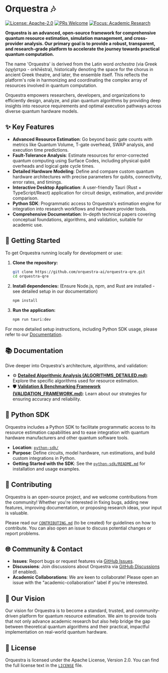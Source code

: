 # Orquestra 🎶

[![License: Apache-2.0](https://img.shields.io/badge/License-Apache%202.0-blue.svg)](https://opensource.org/licenses/Apache-2.0)
[![PRs Welcome](https://img.shields.io/badge/PRs-welcome-brightgreen.svg?style=flat-square)](http://makeapullrequest.com)
[![Focus: Academic Research](https://img.shields.io/badge/Focus-Academic%20Research-9cf)](./TECHNICAL_PAPER.md)
<!-- Placeholder for Build Status -->
<!-- [![Build Status](https://github.com/orquestra-ai/orquestra-qre/actions/workflows/ci.yml/badge.svg)](https://github.com/orquestra-ai/orquestra-qre/actions/workflows/ci.yml) -->
<!-- Placeholder for PyPI Version -->
<!-- [![PyPI version](https://badge.fury.io/py/orquestra-sdk.svg)](https://badge.fury.io/py/orquestra-sdk) -->

**Orquestra is an advanced, open-source framework for comprehensive quantum resource estimation, simulation management, and cross-provider analysis. Our primary goal is to provide a robust, transparent, and research-grade platform to accelerate the journey towards practical quantum computation.**

The name 'Orquestra' is derived from the Latin word *orchestra* (via Greek ὀρχήστρα - orkhēstra), historically denoting the space for the chorus in ancient Greek theatre, and later, the ensemble itself. This reflects the platform's role in harmonizing and coordinating the complex array of resources involved in quantum computation.

Orquestra empowers researchers, developers, and organizations to efficiently design, analyze, and plan quantum algorithms by providing deep insights into resource requirements and optimal execution pathways across diverse quantum hardware models.

## ✨ Key Features

*   **Advanced Resource Estimation**: Go beyond basic gate counts with metrics like Quantum Volume, T-gate overhead, SWAP analysis, and execution time predictions.
*   **Fault-Tolerance Analysis**: Estimate resources for error-corrected quantum computing using Surface Codes, including physical qubit overheads and logical gate cycle times.
*   **Detailed Hardware Modeling**: Define and compare custom quantum hardware architectures with precise parameters for qubits, connectivity, error rates, and timings.
*   **Interactive Desktop Application**: A user-friendly Tauri (Rust + TypeScript/React) application for circuit design, estimation, and provider comparison.
*   **Python SDK**: Programmatic access to Orquestra's estimation engine for integration into research workflows and hardware provider tools.
*   **Comprehensive Documentation**: In-depth technical papers covering conceptual foundations, algorithms, and validation, suitable for academic use.

## 🚀 Getting Started

To get Orquestra running locally for development or use:

1.  **Clone the repository:**
    ```bash
    git clone https://github.com/orquestra-ai/orquestra-qre.git
    cd orquestra-qre
    ```
2.  **Install dependencies:**
    (Ensure Node.js, npm, and Rust are installed - see detailed setup in our documentation)
    ```bash
    npm install
    ```
3.  **Run the application:**
    ```bash
    npm run tauri:dev
    ```

For more detailed setup instructions, including Python SDK usage, please refer to our [Documentation](#📚-documentation).

## 📚 Documentation

Dive deeper into Orquestra's architecture, algorithms, and validation:

*   ⚙️ **[Detailed Algorithmic Analysis (ALGORITHMS_DETAILED.md)](./ALGORITHMS_DETAILED.md)**: Explore the specific algorithms used for resource estimation.
*   🛡️ **[Validation & Benchmarking Framework (VALIDATION_FRAMEWORK.md)](./VALIDATION_FRAMEWORK.md)**: Learn about our strategies for ensuring accuracy and reliability.

## 🐍 Python SDK

Orquestra includes a Python SDK to facilitate programmatic access to its resource estimation capabilities and to ease integration with quantum hardware manufacturers and other quantum software tools.

*   **Location**: [`python-sdk/`](./python-sdk/)
*   **Purpose**: Define circuits, model hardware, run estimations, and build custom integrations in Python.
*   **Getting Started with the SDK**: See the [`python-sdk/README.md`](./python-sdk/README.md) for installation and usage examples.

## 🤝 Contributing

Orquestra is an open-source project, and we welcome contributions from the community! Whether you're interested in fixing bugs, adding new features, improving documentation, or proposing research ideas, your input is valuable.

Please read our [`CONTRIBUTING.md`](./CONTRIBUTING.md) (to be created) for guidelines on how to contribute. You can also open an issue to discuss potential changes or report problems.

## 🌐 Community & Contact

*   **Issues**: Report bugs or request features via [GitHub Issues](https://github.com/orquestra-ai/orquestra-qre/issues).
*   **Discussions**: Join discussions about Orquestra via [GitHub Discussions](https://github.com/orquestra-ai/orquestra-qre/discussions) (if enabled).
*   **Academic Collaborations**: We are keen to collaborate! Please open an issue with the "academic-collaboration" label if you're interested.

## 🔭 Our Vision

Our vision for Orquestra is to become a standard, trusted, and community-driven platform for quantum resource estimation. We aim to provide tools that not only advance academic research but also help bridge the gap between theoretical quantum algorithms and their practical, impactful implementation on real-world quantum hardware.

## 📜 License

Orquestra is licensed under the Apache License, Version 2.0. You can find the full license text in the [`LICENSE`](./LICENSE) file.
